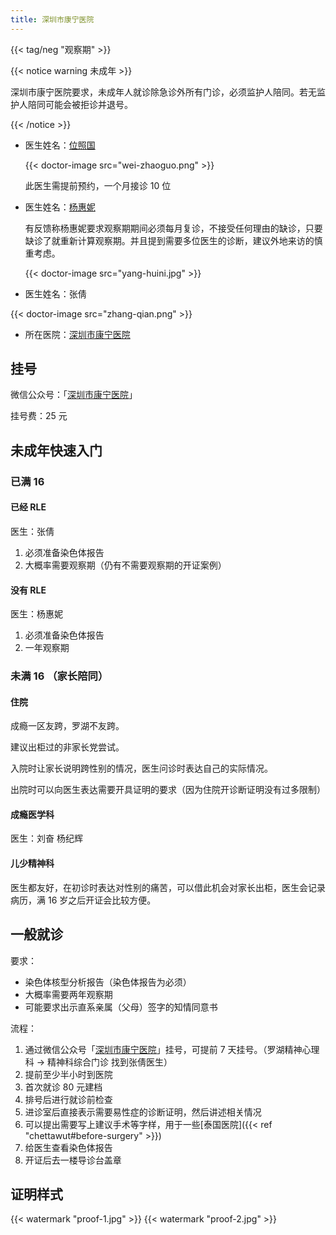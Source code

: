 ```yaml
---
title: 深圳市康宁医院
---
```


{{< tag/neg "观察期" >}}

<p />

{{< notice warning 未成年 >}}

深圳市康宁医院要求，未成年人就诊除急诊外所有门诊，必须监护人陪同。若无监护人陪同可能会被拒诊并退号。

{{< /notice >}}

</p>

- 医生姓名：[位照国](https://www.haodf.com/doctor/697566086.html)

    {{< doctor-image src="wei-zhaoguo.png" >}}

  此医生需提前预约，一个月接诊 10 位

- 医生姓名：[杨惠妮](https://www.haodf.com/doctor/6964354469.html)

  有反馈称杨惠妮要求观察期期间必须每月复诊，不接受任何理由的缺诊，只要缺诊了就重新计算观察期。并且提到需要多位医生的诊断，建议外地来访的慎重考虑。

    {{< doctor-image src="yang-huini.jpg" >}}

- 医生姓名：张倩

{{< doctor-image src="zhang-qian.png" >}}

</p>

- 所在医院：[深圳市康宁医院](https://amap.com/place/B02F37VEIG)

## 挂号

微信公众号：「[深圳市康宁医院](weixin://SZ-KNYY)」

挂号费：25 元

## 未成年快速入门

### 已满 16

#### 已经 RLE

医生：张倩

1. 必须准备染色体报告
1. 大概率需要观察期（仍有不需要观察期的开证案例）

#### 没有 RLE

医生：杨惠妮

1. 必须准备染色体报告
1. 一年观察期

### 未满 16 （家长陪同）

#### 住院

成瘾一区友跨，罗湖不友跨。

建议出柜过的非家长党尝试。

入院时让家长说明跨性别的情况，医生问诊时表达自己的实际情况。

出院时可以向医生表达需要开具证明的要求（因为住院开诊断证明没有过多限制）

#### 成瘾医学科

医生：刘奋 杨纪辉

#### 儿少精神科

医生都友好，在初诊时表达对性别的痛苦，可以借此机会对家长出柜，医生会记录病历，满 16 岁之后开证会比较方便。

## 一般就诊

要求：

- 染色体核型分析报告（染色体报告为必须）
- 大概率需要两年观察期
- 可能要求出示直系亲属（父母）签字的知情同意书

流程：

1. 通过微信公众号「[深圳市康宁医院](weixin://SZ-KNYY)」挂号，可提前 7 天挂号。（罗湖精神心理科 -> 精神科综合门诊 找到张倩医生）
1. 提前至少半小时到医院
1. 首次就诊 80 元建档
1. 排号后进行就诊前检查
1. 进诊室后直接表示需要易性症的诊断证明，然后讲述相关情况
1. 可以提出需要写上建议手术等字样，用于一些[泰国医院]({{< ref "chettawut#before-surgery" >}})
1. 给医生查看染色体报告
1. 开证后去一楼导诊台盖章

## 证明样式

{{< watermark "proof-1.jpg" >}}
{{< watermark "proof-2.jpg" >}}
